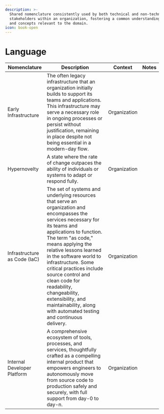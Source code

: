 ```yaml
---
description: >-
  Shared nomenclature consistently used by both technical and non-technical
  stakeholders within an organization, fostering a common understanding of terms
  and concepts relevant to the domain.
icon: book-open
---
```


# Language

<table data-full-width="false"><thead><tr><th>Nomenclature</th><th>Description</th><th>Context</th><th>Notes</th></tr></thead><tbody><tr><td>Early Infrastructure</td><td>The often legacy infrastructure that an organization initially builds to support its teams and applications. This infrastructure may serve a necessary role in ongoing processes or persist without justification, remaining in place despite not being essential in a modern-day flow.</td><td>Organization</td><td></td></tr><tr><td>Hypernovelty</td><td>A state where the rate of change outpaces the ability of individuals or systems to adapt or respond fully.</td><td>Organization</td><td></td></tr><tr><td>Infrastructure as Code (IaC)</td><td>The set of systems and underlying resources that serve an organization and encompasses the services necessary for its teams and applications to function. The term "as code," means applying the relative lessons learned in the software world to infrastructure. Some critical practices include source control and clean code for readability, changeability, extensibility, and maintainability, along with automated testing and continuous delivery.</td><td>Organization</td><td></td></tr><tr><td>Internal Developer Platform</td><td>A comprehensive ecosystem of tools, processes, and services, thoughtfully crafted as a compelling internal product that empowers engineers to autonomously move from source code to production safely and securely, with full support from day-0 to day-n.</td><td>Organization</td><td></td></tr></tbody></table>

